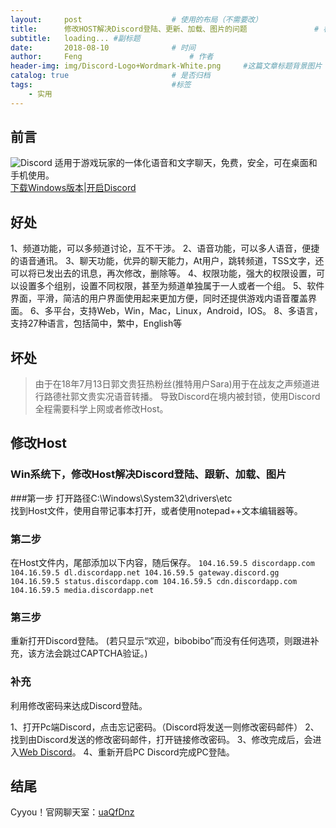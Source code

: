 ```yaml
---
layout:     post   				    # 使用的布局（不需要改）
title:      修改HOST解决Discord登陆、更新、加载、图片的问题 				# 标题 
subtitle:   loading... #副标题
date:       2018-08-10 				# 时间
author:     Feng 						# 作者
header-img: img/Discord-Logo+Wordmark-White.png 	#这篇文章标题背景图片
catalog: true 						# 是否归档
tags:								#标签
    - 实用
---
```


## 前言
![Discord](https://discordapp.com/assets/9babbea9acbfec5302d832bae6c3c184.svg)
适用于游戏玩家的一体化语音和文字聊天，免费，安全，可在桌面和手机使用。<br>
[下载Windows版本](https://discordapp.com/api/download?platform=win)|[开启Discord](https://discordapp.com/channels/@me)


## 好处
1、频道功能，可以多频道讨论，互不干涉。
2、语音功能，可以多人语音，便捷的语音通讯。
3、聊天功能，优异的聊天能力，At用户，跳转频道，TSS文字，还可以将已发出去的讯息，再次修改，删除等。
4、权限功能，强大的权限设置，可以设置多个组别，设置不同权限，甚至为频道单独属于一人或者一个组。
5、软件界面，平滑，简洁的用户界面使用起来更加方便，同时还提供游戏内语音覆盖界面。
6、多平台，支持Web，Win，Mac，Linux，Android，IOS。
8、多语言，支持27种语言，包括简中，繁中，English等

## 坏处
> 由于在18年7月13日郭文贵狂热粉丝(推特用户Sara)用于在战友之声频道进行路德社郭文贵实况语音转播。
> 导致Discord在境内被封锁，使用Discord全程需要科学上网或者修改Host。

## 修改Host
### Win系统下，修改Host解决Discord登陆、跟新、加载、图片
###第一步
打开路径C:\Windows\System32\drivers\etc\
找到Host文件，使用自带记事本打开，或者使用notepad++文本编辑器等。

### 第二步
在Host文件内，尾部添加以下内容，随后保存。
`104.16.59.5 discordapp.com
104.16.59.5 dl.discordapp.net
104.16.59.5 gateway.discord.gg
104.16.59.5 status.discordapp.com
104.16.59.5 cdn.discordapp.com
104.16.59.5 media.discordapp.net`

### 第三步
重新打开Discord登陆。
(若只显示“欢迎，bibobibo”而没有任何选项，则跟进补充，该方法会跳过CAPTCHA验证。)

### 补充
利用修改密码来达成Discord登陆。

1、打开Pc端Discord，点击忘记密码。（Discord将发送一则修改密码邮件）
2、找到由Discord发送的修改密码邮件，打开链接修改密码。
3、修改完成后，会进入[Web Discord](https://discordapp.com/channels/@me)。
4、重新开启PC Discord完成PC登陆。

## 结尾
Cyyou！官网聊天室：[uaQfDnz](https://discordapp.com/invite/uaQfDnz)
